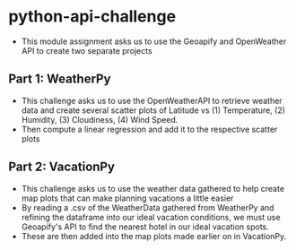 # python-api-challenge
- This module assignment asks us to use the Geoapify and OpenWeather API to create two separate projects
## Part 1: WeatherPy 
- This challenge asks us to use the OpenWeatherAPI to retrieve weather data and create several scatter plots of Latitude vs (1) Temperature, (2) Humidity, (3) Cloudiness, (4) Wind Speed.
- Then compute a linear regression and add it to the respective scatter plots
## Part 2: VacationPy 
- This challenge asks us to use the weather data gathered to help create map plots that can make planning vacations a little easier
- By reading a .csv of the WeatherData gathered from WeatherPy and refining the dataframe into our ideal vacation conditions, we must use Geoapify's API to find the nearest hotel in our ideal vacation spots.
- These are then added into the map plots made earlier on in VacationPy.
